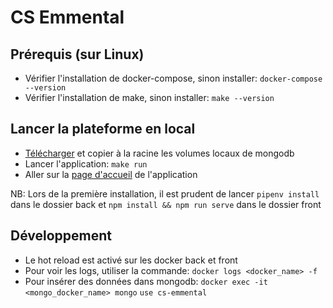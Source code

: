 # CS Emmental

## Prérequis (sur Linux)

*  Vérifier l'installation de docker-compose, sinon installer: `docker-compose --version`
*  Vérifier l'installation de make, sinon installer: `make --version`

## Lancer la plateforme en local

*  [Télécharger](https://drive.google.com/open?id=1rX1tePughA2alUDQ74jRkjONKfvRIqv4) et copier à la racine les volumes locaux de mongodb
*  Lancer l'application: `make run`
*  Aller sur la [page d'accueil](http://localhost:8080/) de l'application

NB: Lors de la première installation, il est prudent de lancer `pipenv install` dans le dossier back et `npm install && npm run serve` dans le dossier front

## Développement

*  Le hot reload est activé sur les docker back et front
*  Pour voir les logs, utiliser la commande: `docker logs <docker_name> -f`
*  Pour insérer des données dans mongodb: 
    `docker exec -it <mongo_docker_name> mongo`
    `use cs-emmental`